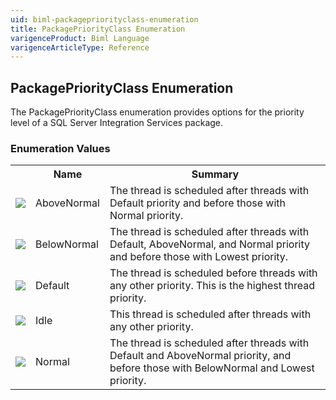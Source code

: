 ```yaml
---
uid: biml-packagepriorityclass-enumeration
title: PackagePriorityClass Enumeration
varigenceProduct: Biml Language
varigenceArticleType: Reference
---
```


## PackagePriorityClass Enumeration<div class="LanguageSummary"><div class ="SummaryItem">The PackagePriorityClass enumeration provides options for the priority level of a SQL Server Integration Services package.</div></div><div class="EnumValueGroup">### Enumeration Values<table id="EnumValue" class="MemberList"><tbody><tr><th class="MemberTypeIconColumnHeader">&nbsp;</th><th class="MemberNameColumnHeader">Name</th><th class="MemberSummaryColumnHeader">Summary</th></tr><tr class="cd0"><td align="center" class="MemberTypeIcon"><img src="enumValue.png"></img></td><td class="MemberName">AboveNormal</td><td class="MemberSummary"><div class ="SummaryItem">The thread is scheduled after threads with Default priority and before those with Normal priority.</div></td></tr><tr class="cd1"><td align="center" class="MemberTypeIcon"><img src="enumValue.png"></img></td><td class="MemberName">BelowNormal</td><td class="MemberSummary"><div class ="SummaryItem">The thread is scheduled after threads with Default, AboveNormal, and Normal priority and before those with Lowest priority.</div></td></tr><tr class="cd0"><td align="center" class="MemberTypeIcon"><img src="enumValue.png"></img></td><td class="MemberName">Default</td><td class="MemberSummary"><div class ="SummaryItem">The thread is scheduled before threads with any other priority. This is the highest thread priority.</div></td></tr><tr class="cd1"><td align="center" class="MemberTypeIcon"><img src="enumValue.png"></img></td><td class="MemberName">Idle</td><td class="MemberSummary"><div class ="SummaryItem">This thread is scheduled after threads with any other priority.</div></td></tr><tr class="cd0"><td align="center" class="MemberTypeIcon"><img src="enumValue.png"></img></td><td class="MemberName">Normal</td><td class="MemberSummary"><div class ="SummaryItem">The thread is scheduled after threads with Default and AboveNormal priority, and before those with BelowNormal and Lowest priority.</div></td></tr></tbody></table></div>